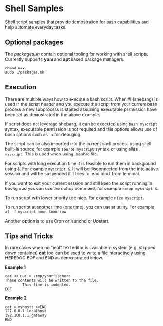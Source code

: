 # Shell Samples

Shell script samples that provide demostration for bash capabilities and help automate everyday tasks.

## Optional packages

The *packages.sh* contain optional tooling for working with shell scripts. Currently supports **yum** and **apt** based package managers.
```
chmod u+x
sudo ./packages.sh
```

## Execution

There are multiple ways how to execute a bash script. When #! (shebang) is used in the script header and you execute the script from your current bash process a new subprocess is started assuming executable permission have been set as demostrated in the above example.

If script does not leverage shebang, it can be executed using ``bash myscript`` syntax, executable permission is not required and this options allows use of bash options such as ``-x`` for debuging.

The script can be also imported into the current shell process using shell built-in source, for example ``source myscript`` syntax, or using alias ``. myscript``. This is used when using .bashrc file.

For scripts with long execution time it is feasible to run them in background using &. For example ``myscript &``. It will be disconnected from the interactive session and will be suspended if it tries to read input from terminal.

If you want to exit your current session and still keep the script running in backgroud you can use the nohup command, for example ``nohup myscript &``.

To run script with lower priority use nice. For example ``nice myscript``.

To run script at another time (one time), you can use at utility. For example ``at -f myscript noon tomorrow``

Another option is to use Cron or launchd or Upstart. 


## Tips and Tricks

In rare cases when no "real" text editor is available in system (e.g. stripped down container) **cat** tool can be used to write a file interactively using HEREDOC EOF and END as demonstrated below.

**Example 1**
```
cat << EOF > /tmp/yourfilehere
These contents will be written to the file.
        This line is indented.
EOF
```
**Example 2**
```
cat > myhosts <<END
127.0.0.1 localhost
192.168.1.1 gateway
END
```
